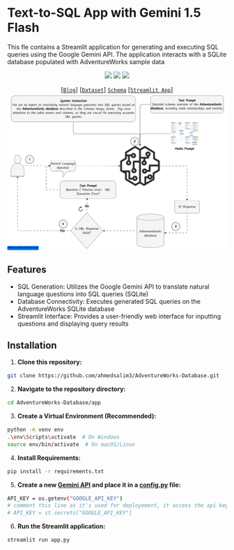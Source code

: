 # Text-to-SQL App with Gemini 1.5 Flash

This fle contains a Streamlit application for generating and executing SQL queries using the Google Gemini API. The application interacts with a SQLite database populated with AdventureWorks sample data

<p align= "center">
<img src="https://hits.sh/github.com/ahmedsalim3/AdventureWorks-Database/edit/main/app.svg?label=views&color=fe7d37">
<img src="https://img.shields.io/badge/PYTHON-3.9+-orange">
<img src="https://img.shields.io/badge/Apache-2.0 license--3.0-orange">
</p>

<div align="center">
  
[[`Blog`](https://ahmedsalim3.github.io/posts/text-to-sql)] [[`Dataset`](https://www.kaggle.com/datasets/ukveteran/adventure-works)] [`Schema`](https://ahmedsalim3.github.io/posts/adventureworks-database/#entity-relationship-diagram-erd) [[`Streamlit App`](https://ai-sql.streamlit.app/)]
![diagram](./ui/text-to-sql.gif)
</div>

## Features
- SQL Generation: Utilizes the Google Gemini API to translate natural language questions into SQL queries (SQLite)
- Database Connectivity: Executes generated SQL queries on the AdventureWorks SQLite database
- Streamlit Interface: Provides a user-friendly web interface for inputting questions and displaying query results

## Installation

1. **Clone this repository:**

  ```bash
  git clone https://github.com/ahmedsalim3/AdventureWorks-Database.git
  ```

2. **Navigate to the repository directory:**

  ```bash
  cd AdventureWorks-Database/app
  ```

3. **Create a Virtual Environment (Recommended):**

  ```bash
  python -m venv env
  .\env\Scripts\activate  # On Windows
  source env/bin/activate  # On macOS/Linux
  ```

4. **Install Requirements:**

  ```bash
  pip install -r requirements.txt
  ```

5. **Create a new [Gemini API](https://aistudio.google.com/app/apikey) and place it in a [config.py](https://github.com/ahmedsalim3/AdventureWorks-Database/blob/6b06f38f9c4a191edc41857312b4654617d6cfd3/app/config.py#L16) file:**

  ```bash
  API_KEY = os.getenv("GOOGLE_API_KEY")
  # comment this line as it's used for deployement, it access the api key through streamlit secrets
  # API_KEY = st.secrets["GOOGLE_API_KEY"]
  ```

6. **Run the Streamlit application:**

  ```bash
  streamlit run app.py
  ```
